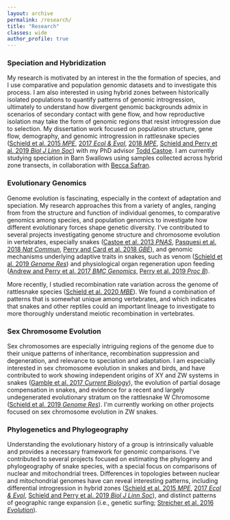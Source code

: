 ```yaml
---
layout: archive
permalink: /research/
title: "Research"
classes: wide
author_profile: true
---
```


### Speciation and Hybridization

My research is motivated by an interest in the the formation of species, and I use comparative and population genomic datasets and to investigate this process. I am also interested in using hybrid zones between historically isolated populations to quantify patterns of genomic introgression, ultimately to understand how divergent genomic backgrounds admix in scenarios of secondary contact with gene flow, and how reproductive isolation may take the form of genomic regions that resist introgression due to selection. My dissertation work focused on population structure, gene flow, demography, and genomic introgression in rattlesnake species ([Schield et al. 2015 *MPE*](https://drewschield.github.io/pubs/2015SchieldMPE.pdf), [2017 *Ecol & Evol*](https://drewschield.github.io/pubs/2017SchieldEcolEvol.pdf), [2018 *MPE*](https://drewschield.github.io/pubs/Schield2018MPE.pdf), [Schield and Perry et al. 2019 *Biol J Linn Soc*](https://drewschield.github.io/pubs/SchieldPerry2019BiolJLinnSoc.pdf)) with my PhD advisor [Todd Castoe](http://www.castoelaboratory.org/people/toddcastoe/). I am currently studying speciation in Barn Swallows using samples collected across hybrid zone transects, in collaboration with [Becca Safran](http://www.safran-lab.com/current-members.html).<br>

### Evolutionary Genomics

Genome evolution is fascinating, especially in the context of adaptation and speciation. My research approaches this from a variety of angles, ranging from from the structure and function of individual genomes, to comparative genomics among species, and population genomics to investigate how different evolutionary forces shape genetic diversity. I've contributed to several projects investigating genome structure and chromosome evolution in vertebrates, especially snakes ([Castoe et al. 2013 *PNAS*](https://drewschield.github.io/pubs/2013CastoePNAS.pdf), [Pasquesi et al. 2018 *Nat Commun*](https://drewschield.github.io/pubs/Pasquesi2018NatureCommun.pdf), [Perry and Card et al. 2018 *GBE*](https://drewschield.github.io/pubs/Perry2018GBE.pdf)), and genomic mechanisms underlying adaptive traits in snakes, such as venom ([Schield et al. 2019 *Genome Res*](https://drewschield.github.io/pubs/Schield2019GenomeRes.pdf)) and physiological organ regeneration upon feeding ([Andrew and Perry et al. 2017 *BMC Genomics*](https://drewschield.github.io/pubs/2017AndrewBMCGenomics.pdf), [Perry et al. 2019 *Proc B*](https://drewschield.github.io/pubs/Perry2019ProcB.pdf)).<br>

More recently, I studied recombination rate variation across the genome of rattlesnake species ([Schield et al. 2020 *MBE*](https://drewschield.github.io/pubs/Schield2020_MBE_format.pdf)). We found a combination of patterns that is somewhat unique among vertebrates, and which indicates that snakes and other reptiles could an important lineage to investigate to more thoroughly understand meiotic recombination in vertebrates.<br>

### Sex Chromosome Evolution

Sex chromosomes are especially intriguing regions of the genome due to their unique patterns of inheritance, recombination suppression and degeneration, and relevance to speciation and adaptation. I am especially interested in sex chromosome evolution in snakes and birds, and have contributed to work showing independent origins of XY and ZW systems in snakes ([Gamble et al. 2017 *Current Biology*](https://drewschield.github.io/pubs/Gamble2017CurrentBiol.pdf)), the evolution of partial dosage compensation in snakes, and evidence for a recent and largely undegenerated evolutionary stratum on the rattlesnake W Chromosome ([Schield et al. 2019 *Genome Res*](https://drewschield.github.io/pubs/Schield2019GenomeRes.pdf)). I'm currently working on other projects focused on sex chromosome evolution in ZW snakes.<br>

### Phylogenetics and Phylogeography

Understanding the evolutionary history of a group is intrinsically valuable and provides a necessary framework for genomic comparisons. I've contributed to several projects focused on estimating the phylogeny and phylogeography of snake species, with a special focus on comparisons of nuclear and mitochondrial trees. Differences in topologies between nuclear and mitochondrial genomes have can reveal interesting patterns, including differential introgression in hybrid zones ([Schield et al. 2015 *MPE*](https://drewschield.github.io/pubs/2015SchieldMPE.pdf), [2017 *Ecol & Evol*](https://drewschield.github.io/pubs/2017SchieldEcolEvol.pdf), [Schield and Perry et al. 2019 *Biol J Linn Soc*](https://drewschield.github.io/pubs/SchieldPerry2019BiolJLinnSoc.pdf)), and distinct patterns of geographic range expansion (i.e., genetic surfing; [Streicher et al. 2016 *Evolution*](https://drewschield.github.io/pubs/2016StreicherEvolution.pdf)).
